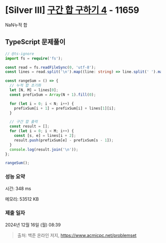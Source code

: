 # [Silver III] [구간 합 구하기 4](https://www.acmicpc.net/problem/11659) - 11659 

NaN누적 합

## TypeScript 문제풀이

```TypeScript
// @ts-ignore
import fs = require('fs');

const read = fs.readFileSync(0, 'utf-8');
const lines = read.split('\n').map((line: string) => line.split(' ').map(Number));

const rangeSum = () => {
  // 누적 합 초기화
  let [N, M] = lines[0];
  const prefixSum = Array(N + 1).fill(0);

  for (let i = 0; i < N; i++) {
    prefixSum[i + 1] = prefixSum[i] + lines[1][i];
  }

  // 구간 합 출력
  const result = [];
  for (let i = 0; i < M; i++) {
    const [s, e] = lines[i + 2];
    result.push(prefixSum[e] - prefixSum[s - 1]);
  }
  console.log(result.join('\n'));
};

rangeSum();
```

### 성능 요약

시간: 348 ms

메모리: 53512 KB

### 제출 일자

2024년 12월 16일 (월) 08:39

> 출처: 백준 온라인 저지, https://www.acmicpc.net/problemset 

